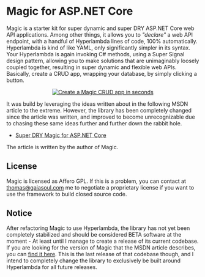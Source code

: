 
# Magic for ASP.NET Core

Magic is a starter kit for super dynamic and super DRY ASP.NET Core web API applications. Among other things, it allows you
to _"declare"_ a web API endpoint, with a handful of Hyperlambda lines of code, 100% automatically. Hyperlambda is kind of
like YAML, only significantly simpler in its syntax. Your Hyperlambda is again invoking C# methods, using a Super Signal
design pattern, allowing you to make solutions that are unimaginably loosely coupled together, resulting in super dynamic
and flexible web APIs. Basically, create a CRUD app, wrapping your database, by simply clicking a button.

<p align="center">
<a href="https://www.youtube.com/watch?v=4TyT4lBEOg8">
<img alt="Create a Magic CRUD app in seconds" title="Create a Magic CRUD app in seconds" src="https://phosphorusfive.files.wordpress.com/2019/09/create-a-magic-crud-app-in-seconds.png" />
</a>
</p>

It was build by leveraging the ideas written about in the following MSDN article to the extreme. However, the library has been completely
changed since the article was written, and improved to become unrecognizable due to chasing these same ideas further and further down
the rabbit hole.

* [Super DRY Magic for ASP.NET Core](https://msdn.microsoft.com/en-us/magazine/mt833461)

The article is written by the author of Magic.

## License

Magic is licensed as Affero GPL. If this is a problem, you can contact at thomas@gaiasoul.com me to negotiate a proprietary license if
you want to use the framework to build closed source code.

## Notice

After refactoring Magic to use Hyperlambda, the library has not yet been completely stabilized and should be considered BETA
software at the moment - At least until I manage to create a release of its current codebase. If you are looking for the
version of Magic that the MSDN article describes, you can [find it here](https://github.com/polterguy/magic/releases/tag/v3.0).
This is the last release of that codebase though, and I intend to completely change the library to exclusively be built around
Hyperlambda for all future releases.
